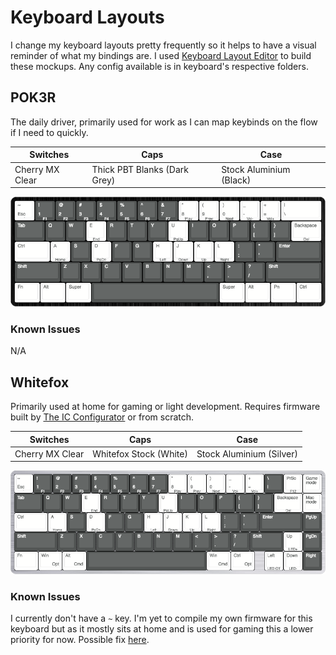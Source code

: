 # Keyboard Layouts

I change my keyboard layouts pretty frequently so it helps to have a visual reminder of what my bindings are. I used [Keyboard Layout Editor](https://keyboard-layout-editor.com) to build these mockups. Any config available is in keyboard's respective folders.

## POK3R

The daily driver, primarily used for work as I can map keybinds on the flow if I need to quickly.

Switches | Caps | Case
---------|------|-----
Cherry MX Clear | Thick PBT Blanks (Dark Grey) | Stock Aluminium (Black)

![POK3R Layout](pok3r/preview.png)

### Known Issues

N/A

## Whitefox

Primarily used at home for gaming or light development. Requires firmware built by [The IC Configurator](https://input.club/configurator-whitefox/) or from scratch.

Switches | Caps | Case
---------|------|-----
Cherry MX Clear | Whitefox Stock (White) | Stock Aluminium (Silver)

![Whitefox Layout](whitefox/preview.png)

### Known Issues

I currently don't have a `~` key. I'm yet to compile my own firmware for this keyboard but as it mostly sits at home and is used for gaming this a lower priority for now. Possible fix [here](https://input.club/forums/topic/how-to-mapping-shift-esc-to/).
